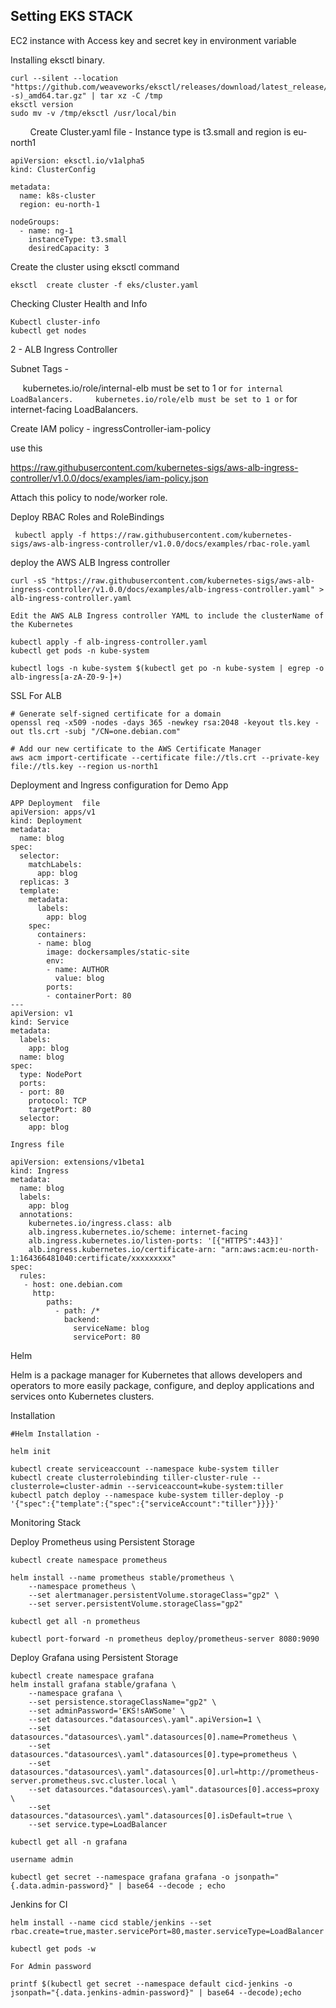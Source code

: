 <h2>Setting EKS STACK </h2>

EC2 instance with Access key and secret key in environment variable 

Installing eksctl binary.


```
curl --silent --location "https://github.com/weaveworks/eksctl/releases/download/latest_release/eksctl_$(uname -s)_amd64.tar.gz" | tar xz -C /tmp
eksctl version
sudo mv -v /tmp/eksctl /usr/local/bin
```
       
Create Cluster.yaml file - Instance type is t3.small and region is eu-north1

```
apiVersion: eksctl.io/v1alpha5
kind: ClusterConfig

metadata:
  name: k8s-cluster
  region: eu-north-1

nodeGroups:
  - name: ng-1
    instanceType: t3.small
    desiredCapacity: 3
```

Create the cluster using eksctl command 

```
eksctl  create cluster -f eks/cluster.yaml
```

Checking Cluster Health and Info 

```
Kubectl cluster-info
kubectl get nodes 

```


2 - ALB Ingress Controller 

Subnet Tags - 

     kubernetes.io/role/internal-elb must be set to 1 or `` for internal LoadBalancers.
    kubernetes.io/role/elb must be set to 1 or `` for internet-facing LoadBalancers.

Create IAM policy - ingressController-iam-policy

use this 

https://raw.githubusercontent.com/kubernetes-sigs/aws-alb-ingress-controller/v1.0.0/docs/examples/iam-policy.json

Attach this policy to node/worker role.

Deploy RBAC Roles and RoleBindings

```
 kubectl apply -f https://raw.githubusercontent.com/kubernetes-sigs/aws-alb-ingress-controller/v1.0.0/docs/examples/rbac-role.yaml
```

deploy the AWS ALB Ingress controller
```
curl -sS "https://raw.githubusercontent.com/kubernetes-sigs/aws-alb-ingress-controller/v1.0.0/docs/examples/alb-ingress-controller.yaml" > alb-ingress-controller.yaml

Edit the AWS ALB Ingress controller YAML to include the clusterName of the Kubernetes

kubectl apply -f alb-ingress-controller.yaml
kubectl get pods -n kube-system

kubectl logs -n kube-system $(kubectl get po -n kube-system | egrep -o alb-ingress[a-zA-Z0-9-]+)
```


SSL For ALB 

```
# Generate self-signed certificate for a domain
openssl req -x509 -nodes -days 365 -newkey rsa:2048 -keyout tls.key -out tls.crt -subj "/CN=one.debian.com"

# Add our new certificate to the AWS Certificate Manager
aws acm import-certificate --certificate file://tls.crt --private-key file://tls.key --region us-north1

```

Deployment and Ingress configuration for Demo App
```
APP Deployment  file
apiVersion: apps/v1
kind: Deployment
metadata:
  name: blog
spec:
  selector:
    matchLabels:
      app: blog
  replicas: 3
  template:
    metadata:
      labels:
        app: blog
    spec:
      containers:
      - name: blog
        image: dockersamples/static-site
        env:
        - name: AUTHOR
          value: blog
        ports:
        - containerPort: 80
---
apiVersion: v1
kind: Service
metadata:
  labels:
    app: blog
  name: blog
spec:
  type: NodePort
  ports:
  - port: 80
    protocol: TCP
    targetPort: 80
  selector:
    app: blog

Ingress file

apiVersion: extensions/v1beta1
kind: Ingress
metadata:
  name: blog
  labels:
    app: blog
  annotations:
    kubernetes.io/ingress.class: alb
    alb.ingress.kubernetes.io/scheme: internet-facing
    alb.ingress.kubernetes.io/listen-ports: '[{"HTTPS":443}]'
    alb.ingress.kubernetes.io/certificate-arn: "arn:aws:acm:eu-north-1:164366481040:certificate/xxxxxxxxx"
spec:
  rules:
   - host: one.debian.com
     http:
        paths:
          - path: /*
            backend:
              serviceName: blog
              servicePort: 80
```


Helm

Helm is a package manager for Kubernetes that allows developers and operators to more easily package, configure, and deploy applications and services onto Kubernetes clusters.



Installation 

```
#Helm Installation -

helm init

kubectl create serviceaccount --namespace kube-system tiller
kubectl create clusterrolebinding tiller-cluster-rule --clusterrole=cluster-admin --serviceaccount=kube-system:tiller
kubectl patch deploy --namespace kube-system tiller-deploy -p '{"spec":{"template":{"spec":{"serviceAccount":"tiller"}}}}'
```


Monitoring Stack 

Deploy Prometheus using Persistent Storage

```
kubectl create namespace prometheus

helm install --name prometheus stable/prometheus \
    --namespace prometheus \
    --set alertmanager.persistentVolume.storageClass="gp2" \
    --set server.persistentVolume.storageClass="gp2"

kubectl get all -n prometheus

kubectl port-forward -n prometheus deploy/prometheus-server 8080:9090

```

Deploy Grafana using Persistent Storage

```
kubectl create namespace grafana
helm install grafana stable/grafana \
    --namespace grafana \
    --set persistence.storageClassName="gp2" \
    --set adminPassword='EKS!sAWSome' \
    --set datasources."datasources\.yaml".apiVersion=1 \
    --set datasources."datasources\.yaml".datasources[0].name=Prometheus \
    --set datasources."datasources\.yaml".datasources[0].type=prometheus \
    --set datasources."datasources\.yaml".datasources[0].url=http://prometheus-server.prometheus.svc.cluster.local \
    --set datasources."datasources\.yaml".datasources[0].access=proxy \
    --set datasources."datasources\.yaml".datasources[0].isDefault=true \
    --set service.type=LoadBalancer

kubectl get all -n grafana

username admin

kubectl get secret --namespace grafana grafana -o jsonpath="{.data.admin-password}" | base64 --decode ; echo
```

Jenkins for CI

```
helm install --name cicd stable/jenkins --set rbac.create=true,master.servicePort=80,master.serviceType=LoadBalancer

kubectl get pods -w

For Admin password 

printf $(kubectl get secret --namespace default cicd-jenkins -o jsonpath="{.data.jenkins-admin-password}" | base64 --decode);echo

```
